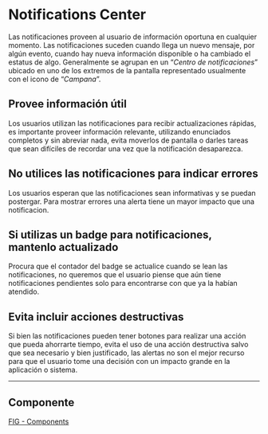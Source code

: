 
# Notifications Center

Las notificaciones proveen al usuario de información oportuna en cualquier momento. Las notificaciones suceden cuando llega un nuevo mensaje, por algún evento, cuando hay nueva información disponible o ha cambiado el estatus de algo. Generalmente se agrupan en un “_Centro de notificaciones_” ubicado en uno de los extremos de la pantalla representado usualmente con el icono de “_Campana_”.

## Provee información útil

Los usuarios utilizan las notificaciones para recibir actualizaciones rápidas, es importante proveer información relevante, utilizando enunciados completos y sin abreviar nada, evita moverlos de pantalla o darles tareas que sean difíciles de recordar una vez que la notificación desaparezca.

## No utilices las notificaciones para indicar errores

Los usuarios esperan que las notificaciones sean informativas y se puedan postergar. Para mostrar errores una alerta tiene un mayor impacto que una notificacion.

## Si utilizas un badge para notificaciones, mantenlo actualizado

Procura que el contador del badge se actualice cuando se lean las notificaciones, no queremos que el usuario piense que aún tiene notificaciones pendientes solo para encontrarse con que ya la habían atendido.

## Evita incluir acciones destructivas

Si bien las notificaciones pueden tener botones para realizar una acción que pueda ahorrarte tiempo, evita el uso de una acción destructiva salvo que sea necesario y bien justificado, las alertas no son el mejor recurso para que el usuario tome una decisión con un impacto grande en la aplicación o sistema.

---

## Componente
[FIG - Components](https://www.figma.com/file/adTpzuue9VJyGt5D6bb45F/FIG---Components?node-id=3277%3A2232)